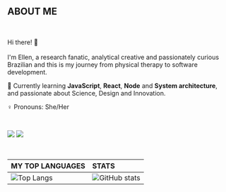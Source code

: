 <!-- <img src="images/banner_profile.png"></img> -->

<h2>  ABOUT ME </h2>
<br>
<p>
Hi there! 👋
<br>
<br>
I'm Ellen, a research fanatic, analytical creative and passionately curious Brazilian and this is my journey from physical therapy to software development.
 
:open_book:    Currently learning **JavaScript**, **React**, **Node** and **System architecture**, and passionate about Science, Design and Innovation.

:female_sign:    Pronouns:  She/Her
</p>
<br>
<p>
 <a href="https://www.linkedin.com/in/ellen-gomes-software-developer/"><img src="https://img.shields.io/badge/-LinkedIn-DBC2E0?style=for-the-badge&logo=Linkedin&logoColor=FFFFFF"/></a>
  <a href="mailto:ellen_gomes14@hotmail.com?subject=Hello%20Ellen%20Gomes"><img src="https://img.shields.io/badge/-Email-DBC2E0?style=for-the-badge&logo=gmail&logoColor=FFFFFF"/></a>
</p>

<br>

| MY TOP LANGUAGES  | STATS |
| :------------- | :------------- |
| ![Top Langs](https://github-readme-stats.vercel.app/api/top-langs/?username=EllenCGomes&hide_title=True&hide_border=True&layout=compact) | ![GitHub stats](https://github-readme-stats.vercel.app/api?username=EllenCGomes&hide_title=True&hide_border=True&show_icons=True&icon_color=000&text_color=BB7DC1&theme=material-palenight&bg_color=FFFFFF&hide=total,stars,earned) |









